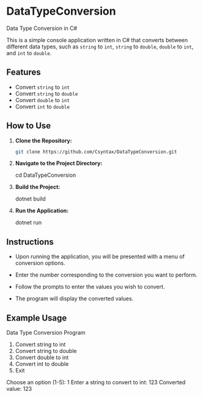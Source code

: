 # DataTypeConversion

Data Type Conversion in C#

This is a simple console application written in C# that converts between different data types, such as `string` to `int`, `string` to `double`, `double` to `int`, and `int` to `double`.

## Features

- Convert `string` to `int`
- Convert `string` to `double`
- Convert `double` to `int`
- Convert `int` to `double`

## How to Use

1. **Clone the Repository:**

   ```bash
   git clone https://github.com/Csyntax/DataTypeConversion.git
   ```

2. **Navigate to the Project Directory:**

    cd DataTypeConversion

3. **Build the Project:**

   dotnet build

4. **Run the Application:**

   dotnet run

## Instructions

- Upon running the application, you will be presented with a menu of conversion options.

- Enter the number corresponding to the conversion you want to perform.

- Follow the prompts to enter the values you wish to convert.

- The program will display the converted values.

## Example Usage

Data Type Conversion Program

1. Convert string to int
2. Convert string to double
3. Convert double to int
4. Convert int to double
5. Exit

Choose an option (1-5): 1
Enter a string to convert to int: 123
Converted value: 123
